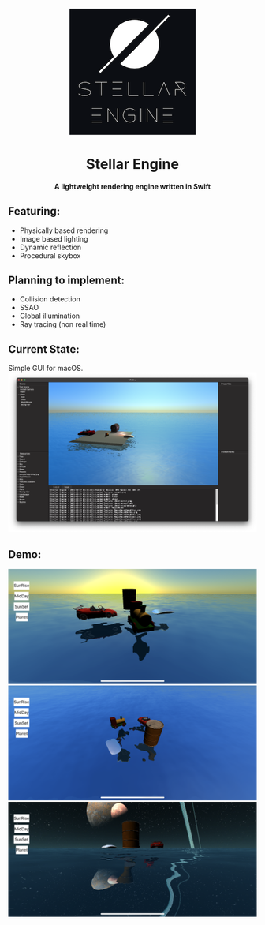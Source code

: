 
<p align="center">
  <img src="./Images/logo/StellarEngine_logo_256.png" />
</p>

<h1 align="center">
    Stellar Engine
</h1>
<h4 align="center">
    A lightweight rendering engine written in Swift
</h4>

## Featuring:
- Physically based rendering
- Image based lighting
- Dynamic reflection
- Procedural skybox

## Planning to implement:
- Collision detection
- SSAO
- Global illumination
- Ray tracing (non real time)

## Current State: 
Simple GUI for macOS.
![](./Images/current.png)

## Demo:

![](./Images/1.png)
![](./Images/2.png)
![](./Images/3.png)
